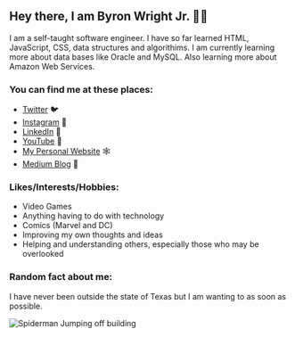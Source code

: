 ## Hey there, I am Byron Wright Jr. 👋🏽

I am a self-taught software engineer. I have so far learned HTML, JavaScript, CSS, data structures and algorithims. I am currently learning more about data bases like Oracle and MySQL. Also learning more about Amazon Web Services.

### You can find me at these places:
* [Twitter](https://www.twitter.com/byronwrightjr) 🐦
* [Instagram](https://www.instagram.com/byroncwrightjr) 📸
* [LinkedIn](https://www.linkedin.com/in/byronwrightjr) 🔗
* [YouTube](https://www.youtube.com/channel/UCH_dEUH3rm29_7laJAGRS6w) 🎥
* [My Personal Website](https://byronwrightjr.com) 🕸
* [Medium Blog](https://byronwrightjr.medium.com) 📝

### Likes/Interests/Hobbies:
* Video Games
* Anything having to do with technology
* Comics (Marvel and DC)
* Improving my own thoughts and ideas
* Helping and understanding others, especially those who may be overlooked

### Random fact about me:
I have never been outside the state of Texas but I am wanting to as soon as possible. 

![Spiderman Jumping off building](https://media1.giphy.com/media/l46C5YyhNUlhFLlio/giphy.gif?cid=790b7611df538b7cde8e1da81dbf01e0500ed0304bd8c917&rid=giphy.gif&ct=g) 
